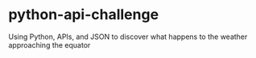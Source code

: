 # python-api-challenge
Using Python, APIs, and JSON to discover what happens to the weather approaching the equator

